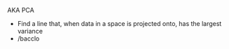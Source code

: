 AKA PCA

- Find a line that, when data in a space is projected onto, has the largest variance
- /bacclo 